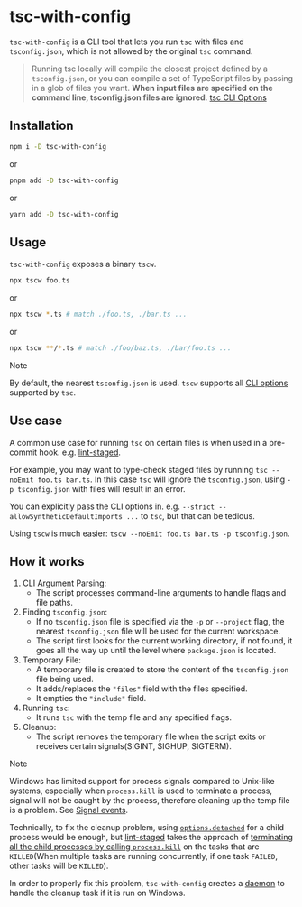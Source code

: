 # tsc-with-config

`tsc-with-config` is a CLI tool that lets you run `tsc` with files and `tsconfig.json`, which is not allowed by the original `tsc` command.

> Running tsc locally will compile the closest project defined by a `tsconfig.json`, or you can compile a set of TypeScript files by passing in a glob of files you want. **When input files are specified on the command line, tsconfig.json files are ignored**. [tsc CLI Options](https://www.typescriptlang.org/docs/handbook/compiler-options.html)

## Installation

```sh
npm i -D tsc-with-config
```

or

```sh
pnpm add -D tsc-with-config
```

or

```sh
yarn add -D tsc-with-config
```

## Usage

`tsc-with-config` exposes a binary `tscw`.

```sh
npx tscw foo.ts
```

or

```sh
npx tscw *.ts # match ./foo.ts, ./bar.ts ...
```

or

```sh
npx tscw **/*.ts # match ./foo/baz.ts, ./bar/foo.ts ...
```

> [!NOTE]
> By default, the nearest `tsconfig.json` is used. `tscw` supports all [CLI options](https://www.typescriptlang.org/docs/handbook/compiler-options.html) supported by `tsc`.

## Use case

A common use case for running `tsc` on certain files is when used in a pre-commit hook. e.g. [lint-staged](https://github.com/lint-staged/lint-staged).

For example, you may want to type-check staged files by running `tsc --noEmit foo.ts bar.ts`. In this case `tsc` will ignore the `tsconfig.json`, using `-p tsconfig.json` with files will result in an error.

You can explicitly pass the CLI options in. e.g. `--strict --allowSyntheticDefaultImports ...` to `tsc`, but that can be tedious.

Using `tscw` is much easier: `tscw --noEmit foo.ts bar.ts -p tsconfig.json`.

## How it works

1. CLI Argument Parsing:
   - The script processes command-line arguments to handle flags and file paths.
2. Finding `tsconfig.json`:
   - If no `tsconfig.json` file is specified via the `-p` or `--project` flag, the nearest `tsconfig.json` file will be used for the current workspace.
   - The script first looks for the current working directory, if not found, it goes all the way up until the level where `package.json` is located.
3. Temporary File:
   - A temporary file is created to store the content of the `tsconfig.json` file being used.
   - It adds/replaces the `"files"` field with the files specified.
   - It empties the `"include"` field.
4. Running `tsc`:
   - It runs `tsc` with the temp file and any specified flags.
5. Cleanup:
   - The script removes the temporary file when the script exits or receives certain signals(SIGINT, SIGHUP, SIGTERM).

> [!NOTE]
> Windows has limited support for process signals compared to Unix-like systems, especially when `process.kill` is used to terminate a process, signal will not be caught by the process, therefore cleaning up the temp file is a problem. See [Signal events](https://nodejs.org/api/process.html#signal-events).
>
> Technically, to fix the cleanup problem, using [`options.detached`](https://nodejs.org/api/child_process.html#optionsdetached) for a child process would be enough, but [lint-staged](https://github.com/lint-staged/lint-staged) takes the approach of [terminating all the child processes by calling `process.kill`](https://github.com/lint-staged/lint-staged/blob/master/lib/resolveTaskFn.js#L55) on the tasks that are `KILLED`(When multiple tasks are running concurrently, if one task `FAILED`, other tasks will be `KILLED`).
>
> In order to properly fix this problem, `tsc-with-config` creates a [daemon](<https://en.wikipedia.org/wiki/Daemon_(computing)>) to handle the cleanup task if it is run on Windows.
